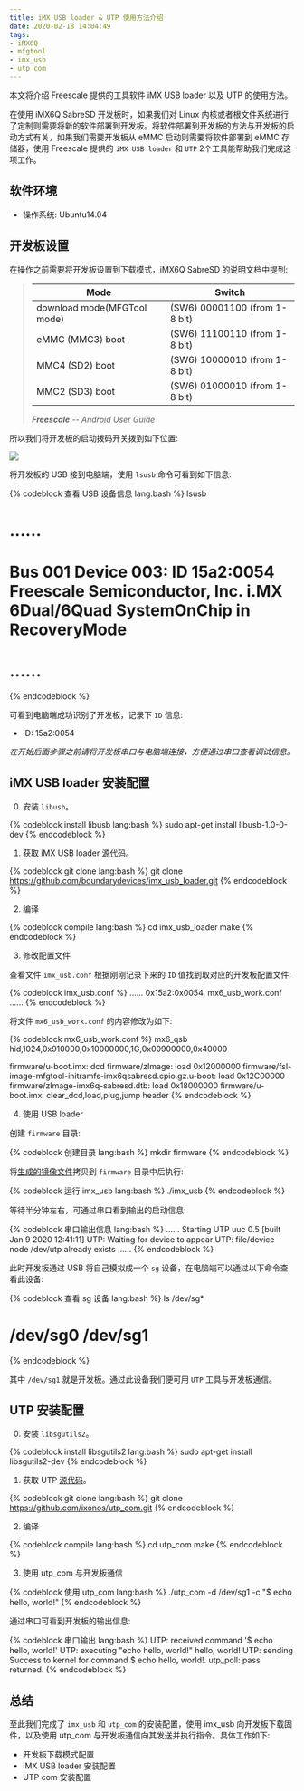 ```yaml
---
title: iMX USB loader & UTP 使用方法介绍
date: 2020-02-18 14:04:49
tags:
- iMX6Q
- mfgtool
- imx_usb
- utp_com
---
```


本文将介绍 Freescale 提供的工具软件 iMX USB loader 以及 UTP 的使用方法。

<!-- more -->

在使用 iMX6Q SabreSD 开发板时，如果我们对 Linux 内核或者根文件系统进行了定制则需要将新的软件部署到开发板。将软件部署到开发板的方法与开发板的启动方式有关，如果我们需要开发板从 eMMC 启动则需要将软件部署到 eMMC 存储器，使用 Freescale 提供的 `iMX USB loader` 和 `UTP` 2个工具能帮助我们完成这项工作。

## 软件环境

- 操作系统: Ubuntu14.04

## 开发板设置

在操作之前需要将开发板设置到下载模式，iMX6Q SabreSD 的说明文档中提到:

> | Mode | Switch |
> | ---  |  ---   |
> | download mode(MFGTool mode) | (SW6) 00001100 (from 1-8 bit) |
> | eMMC (MMC3) boot            | (SW6) 11100110 (from 1-8 bit) |
> | MMC4 (SD2) boot             | (SW6) 10000010 (from 1-8 bit) |
> | MMC2 (SD3) boot             | (SW6) 01000010 (from 1-8 bit) |
>
> ***Freescale*** -- *Android User Guide*

所以我们将开发板的启动拨码开关拨到如下位置:

![](/blog/2020/02/18/iMX-USB-loader-UTP-使用方法介绍/imx-usb-loader-boot-switch.jpg)

将开发板的 USB 接到电脑端，使用 `lsusb` 命令可看到如下信息:

{% codeblock 查看 USB 设备信息 lang:bash %}
lsusb
# ......
# Bus 001 Device 003: ID 15a2:0054 Freescale Semiconductor, Inc. i.MX 6Dual/6Quad SystemOnChip in RecoveryMode
# ......
{% endcodeblock %}

可看到电脑端成功识别了开发板，记录下 `ID` 信息:

- ID: 15a2:0054

*在开始后面步骤之前请将开发板串口与电脑端连接，方便通过串口查看调试信息。*

## iMX USB loader 安装配置

0. 安装 `libusb`。

{% codeblock install libusb lang:bash %}
sudo apt-get install libusb-1.0-0-dev
{% endcodeblock %}

1. 获取 iMX USB loader [源代码](https://github.com/boundarydevices/imx_usb_loader)。

{% codeblock git clone lang:bash %}
git clone https://github.com/boundarydevices/imx_usb_loader.git
{% endcodeblock %}

2. 编译

{% codeblock compile lang:bash %}
cd imx_usb_loader
make
{% endcodeblock %}

3. 修改配置文件

查看文件 `imx_usb.conf` 根据刚刚记录下来的 `ID` 值找到取对应的开发板配置文件:

{% codeblock imx_usb.conf %}
......
0x15a2:0x0054, mx6_usb_work.conf
......
{% endcodeblock %}

将文件 `mx6_usb_work.conf` 的内容修改为如下:

{% codeblock mx6_usb_work.conf %}
mx6_qsb
hid,1024,0x910000,0x10000000,1G,0x00900000,0x40000

firmware/u-boot.imx: dcd
firmware/zImage: load 0x12000000
firmware/fsl-image-mfgtool-initramfs-imx6qsabresd.cpio.gz.u-boot: load 0x12C00000
firmware/zImage-imx6q-sabresd.dtb: load 0x18000000
firmware/u-boot.imx: clear_dcd,load,plug,jump header
{% endcodeblock %}

4. 使用 USB loader

创建 `firmware` 目录:

{% codeblock 创建目录 lang:bash %}
mkdir firmware 
{% endcodeblock %}

将[生成的镜像文件](https://clarenceyk.github.io/blog/2020/02/17/%E6%90%AD%E5%BB%BA-iMX6Q-SabreSD-Yocto-%E9%A1%B9%E7%9B%AE%E5%BC%80%E5%8F%91%E7%8E%AF%E5%A2%83/)拷贝到 `firmware` 目录中后执行:

{% codeblock 运行 imx_usb lang:bash %}
./imx_usb 
{% endcodeblock %}

等待半分钟左右，可通过串口看到输出的启动信息:

{% codeblock 串口输出信息 lang:bash %}
......
Starting UTP
uuc 0.5 [built Jan  9 2020 12:41:11]
UTP: Waiting for device to appear
UTP: file/device node /dev/utp already exists
......
{% endcodeblock %}

此时开发板通过 USB 将自己模拟成一个 `sg` 设备，在电脑端可以通过以下命令查看此设备:

{% codeblock 查看 sg 设备 lang:bash %}
ls /dev/sg*
# /dev/sg0  /dev/sg1
{% endcodeblock %}

其中 `/dev/sg1` 就是开发板。通过此设备我们便可用 `UTP` 工具与开发板通信。

## UTP 安装配置

0. 安装 `libsgutils2`。

{% codeblock install libsgutils2 lang:bash %}
sudo apt-get install libsgutils2-dev
{% endcodeblock %}

1. 获取 UTP [源代码](https://github.com/ixonos/utp_com)。

{% codeblock git clone lang:bash %}
git clone https://github.com/ixonos/utp_com.git
{% endcodeblock %}

2. 编译

{% codeblock compile lang:bash %}
cd utp_com
make
{% endcodeblock %}

3. 使用 utp_com 与开发板通信

{% codeblock 使用 utp_com lang:bash %}
./utp_com -d /dev/sg1 -c "$ echo hello, world!"
{% endcodeblock %}

通过串口可看到开发板的输出信息:

{% codeblock 串口输出 lang:bash %}
UTP: received command '$ echo hello, world!'
UTP: executing "echo hello, world!"
hello, world!
UTP: sending Success to kernel for command $ echo hello, world!.
utp_poll: pass returned.
{% endcodeblock %}

## 总结

至此我们完成了 `imx_usb` 和 `utp_com` 的安装配置，使用 imx_usb 向开发板下载固件，以及使用 utp_com 与开发板通信向其发送并执行指令。具体工作如下:

- 开发板下载模式配置
- iMX USB loader 安装配置
- UTP com 安装配置

